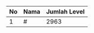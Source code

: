 | No | Nama            | Jumlah Level |
|----|-----------------|--------------|
| 1  | #    |    2963        |
